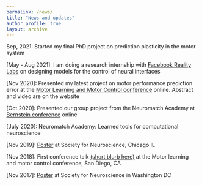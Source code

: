 ```yaml
---
permalink: /news/
title: "News and updates"
author_profile: true
layout: archive
---
```


Sep, 2021: Started my final PhD project on prediction plasticity in the motor system

[May - Aug 2021]: I am doing a research internship with [Facebook Reality Labs](https://tech.fb.com/ai/) on designing models for the control of neural interfaces

[Nov 2020]: Presented my latest project on motor performance prediction error at the [Motor Learning and Motor Control conference](http://www.motor-conference.org/openconf.php) online. Abstract and video are on the website

[Oct 2020]: Presented our group project from the Neuromatch Academy at [Bernstein conference](https://abstracts.g-node.org/conference/BC20/abstracts#/uuid/1d3934b8-fba1-4a3d-a694-83628bb6ab86) online

[July 2020]: Neuromatch Academy: Learned tools for computational neuroscience

[Nov 2019]: [Poster](https://drive.google.com/file/d/1tYGr6g5CumVwGPBikJXpE8A0yhPkW8VA/view?usp=sharing) at Society for Neuroscience, Chicago IL

[Nov 2018]: First conference talk [(short blurb here)](https://groups.seas.harvard.edu/motorlab/Reprints/TR_mlmc2018.pdf) at the Motor learning and motor control conference, San Diego, CA

[Nov 2017]: [Poster](https://drive.google.com/file/d/1hLfDXBcUYpkoQHkV7D3M98Ywofx1BxSs/view?usp=sharing) at Society for Neuroscience in Washington DC

